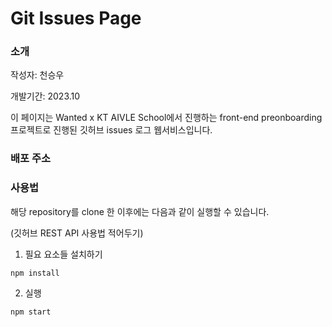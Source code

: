 # Git Issues Page

### 소개

작성자: 천승우

개발기간: 2023.10

이 페이지는 Wanted x KT AIVLE School에서 진행하는 front-end preonboarding 프로젝트로 진행된 깃허브 issues 로그 웹서비스입니다.

### 배포 주소


### 사용법

해당 repository를 clone 한 이후에는 다음과 같이 실행할 수 있습니다.

(깃허브 REST API 사용법 적어두기)

1. 필요 요소들 설치하기
```
npm install
```

2. 실행

```
npm start
```